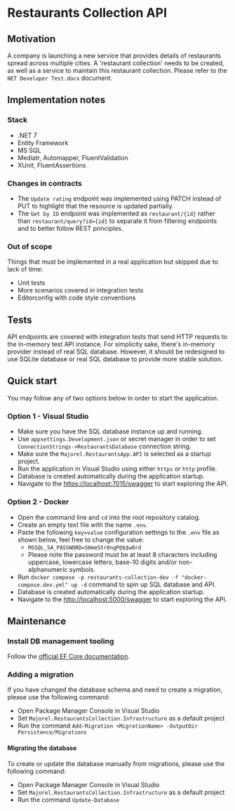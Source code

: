 # Restaurants Collection API

## Motivation

A company is launching a new service that provides details of restaurants spread across multiple cities. A 'restaurant collection' needs to be created, as well as a service to maintain this restaurant collection. Please refer to the `NET Developer Test.docx` document.

## Implementation notes

### Stack

- .NET 7
- Entity Framework
- MS SQL
- Mediatr, Automapper, FluentValidation
- XUnit, FluentAssertions

### Changes in contracts

- The `Update rating` endpoint was implemented using PATCH instead of PUT to highlight that the resource is updated partially.
- The `Get by ID` endpoint was implemented as `restaurant/{id}` rather than `restaurant/query?id={id}` to separate it from filtering endpoints and to better follow REST principles.

### Out of scope

Things that must be implemented in a real application but skipped due to lack of time:

- Unit tests
- More scenarios covered in integration tests
- Editorconfig with code style conventions

## Tests

API endpoints are covered with integration tests that send HTTP requests to the in-memory test API instance. For simplicity sake, there's in-memory provider instead of real SQL database.
However, it should be redesigned to use SQLite database or real SQL database to provide more stable solution.

## Quick start

You may follow any of two options below in order to start the application.

### Option 1 - Visual Studio

- Make sure you have the SQL database instance up and running.
- Use `appsettings.Development.json` or secret manager in order to set `ConnectionStrings->RestaurantsDatabase` connection string.
- Make sure the `Majorel.RestaurantsApp.API` is selected as a startup project.
- Run the application in Visual Studio using either `https` or `http` profile.
- Database is created automatically during the application startup.
- Navigate to the [https://localhost:7015/swagger](https://localhost:7015/swagger) to start exploring the API.

### Option 2 - Docker

- Open the command line and `cd` into the root repository catalog.
- Create an empty text file with the name `.env`.
- Paste the following `key=value` configuration settings to the `.env` file as shown below, feel free to change the value:
    - `MSSQL_SA_PASSWORD=S0meStr0ngP@$$w0rd`
    - Please note the password must be at least 8 characters including uppercase, lowercase letters, base-10 digits and/or non-alphanumeric symbols.
- Run `docker compose -p restaurants-collection-dev -f "docker-compose.dev.yml" up -d` command to spin up SQL database and API.
- Database is created automatically during the application startup.
- Navigate to the [http://localhost:5000/swagger](http://localhost:5000/swagger) to start exploring the API.

## Maintenance

### Install DB management tooling

Follow the [official EF Core documentation](https://docs.microsoft.com/en-us/ef/core/cli/dotnet#installing-the-tools).

### Adding a migration

If you have changed the database schema and need to create a migration, please use the following command:

- Open Package Manager Console in Visual Studio
- Set `Majorel.RestaurantsCollection.Infrastructure` as a default project
- Run the command ```Add-Migration <MigrationName> -OutputDir Persistence/Migrations```

#### Migrating the database

To create or update the database manually from migrations, please use the following command:

- Open Package Manager Console in Visual Studio
- Set `Majorel.RestaurantsCollection.Infrastructure` as a default project
- Run the command ```Update-Database```
